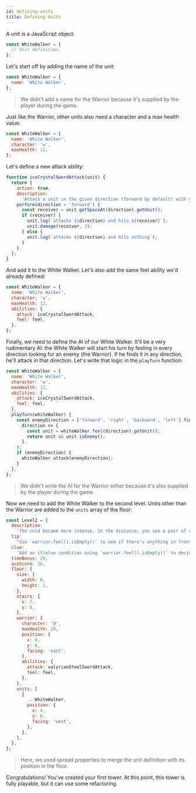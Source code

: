 ```yaml
---
id: defining-units
title: Defining Units
---
```


A unit is a JavaScript object:

```js
const WhiteWalker = {
  // Unit definition.
};
```

Let's start off by adding the name of the unit:

```js
const WhiteWalker = {
  name: 'White Walker',
};
```

> We didn't add a name for the Warrior because it's supplied by the player
> during the game.

Just like the Warrior, other units also need a character and a max health value:

```js
const WhiteWalker = {
  name: 'White Walker',
  character: 'w',
  maxHealth: 12,
};
```

Let's define a new attack ability:

```js
function iceCrystalSwordAttack(unit) {
  return {
    action: true,
    description:
      'Attack a unit in the given direction (forward by default) with your ice blade, dealing 3 HP of damage.',
    perform(direction = 'forward') {
      const receiver = unit.getSpaceAt(direction).getUnit();
      if (receiver) {
        unit.log(`attacks ${direction} and hits ${receiver}`);
        unit.damage(receiver, 3);
      } else {
        unit.log(`attacks ${direction} and hits nothing`);
      }
    },
  };
}
```

And add it to the White Walker. Let's also add the same feel ability we'd
already defined:

```js
const WhiteWalker = {
  name: 'White Walker',
  character: 'w',
  maxHealth: 12,
  abilities: {
    attack: iceCrystalSwordAttack,
    feel: feel,
  },
};
```

Finally, we need to define the AI of our White Walker. It'll be a very
rudimentary AI: the White Walker will start his turn by feeling in every
direction looking for an enemy (the Warrior). If he finds it in any direction,
he'll attack in that direction. Let's write that logic in the `playTurn`
function:

```js
const WhiteWalker = {
  name: 'White Walker',
  character: 'w',
  maxHealth: 12,
  abilities: {
    attack: iceCrystalSwordAttack,
    feel: feel,
  },
  playTurn(whiteWalker) {
    const enemyDirection = ['forward', 'right', 'backward', 'left'].find(
      direction => {
        const unit = whiteWalker.feel(direction).getUnit();
        return unit && unit.isEnemy();
      },
    );
    if (enemyDirection) {
      whiteWalker.attack(enemyDirection);
    }
  },
};
```

> We didn't write the AI for the Warrior either because it's also supplied by
> the player during the game.

Now we need to add the White Walker to the second level. Units other than the
Warrior are added to the `units` array of the floor:

```js
const Level2 = {
  description:
    'The cold became more intense. In the distance, you see a pair of deep and blue eyes, a blue that burns like ice.',
  tip:
    "Use `warrior.feel().isEmpty()` to see if there's anything in front of you, and `warrior.attack()` to fight it. Remember, you can only do one action per turn.",
  clue:
    'Add an if/else condition using `warrior.feel().isEmpty()` to decide whether to attack or walk.',
  timeBonus: 20,
  aceScore: 26,
  floor: {
    size: {
      width: 8,
      height: 1,
    },
    stairs: {
      x: 7,
      y: 0,
    },
    warrior: {
      character: '@',
      maxHealth: 20,
      position: {
        x: 0,
        y: 0,
        facing: 'east',
      },
      abilities: {
        attack: valyrianSteelSwordAttack,
        feel: feel,
      },
    },
    units: [
      {
        ...WhiteWalker,
        position: {
          x: 4,
          y: 0,
          facing: 'west',
        },
      },
    ],
  },
};
```

> Here, we used spread properties to merge the unit definition with its position
> in the floor.

Congratulations! You've created your first tower. At this point, this tower is
fully playable, but it can use some refactoring.
